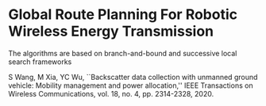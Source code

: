 # Global Route Planning For Robotic Wireless Energy Transmission

The algorithms are based on branch-and-bound and successive local search frameworks

S Wang, M Xia, YC Wu, ``Backscatter data collection with unmanned ground vehicle: Mobility management and power allocation,'' IEEE Transactions on Wireless Communications, vol. 18, no. 4, pp. 2314-2328, 2020.

